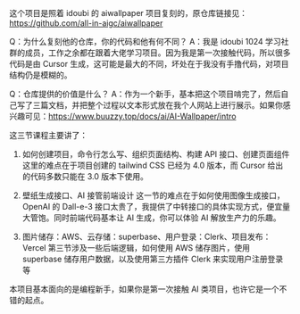 这个项目是照着 idoubi 的 aiwallpaper 项目复刻的，原仓库链接见：https://github.com/all-in-aigc/aiwallpaper

Q：为什么复刻他的仓库，你的代码和他有何不同？
A：我是 idoubi 1024 学习社群的成员，工作之余都在跟着大佬学习项目。因为我是第一次接触代码，所以很多代码是由 Cursor 生成，这可能是最大的不同，坏处在于我没有手撸代码，对项目结构仍是模糊的。

Q：仓库提供的价值是什么？
A：作为一个新手，基本把这个项目啃完了，然后自己写了三篇文档，并把整个过程以文本形式放在我个人网站上进行展示。如果你感兴趣可见：https://www.buuzzy.top/docs/ai/AI-Wallpaper/intro

这三节课程主要讲了：
1. 如何创建项目，命令行怎么写、组织页面结构、构建 API 接口、创建页面组件
这里的难点在于项目创建的 tailwind CSS 已经为 4.0 版本，而 Cursor 给出的代码多数只能在 3.0 版本下使用。

2. 壁纸生成接口、AI 接管前端设计
这一节的难点在于如何使用图像生成接口，OpenAI 的 Dall-e-3 接口太贵了，我提供了中转接口的具体实现方式，便宜量大管饱。同时前端代码基本让 AI 生成，你可以体验 AI 解放生产力的乐趣。

3. 图片储存：AWS、云存储：superbase、用户登录：Clerk、项目发布：Vercel
第三节涉及一些后端逻辑，如何使用 AWS 储存图片，使用 superbase 储存用户数据，以及使用第三方插件 Clerk 来实现用户注册登录等

本项目基本面向的是编程新手，如果你是第一次接触 AI 类项目，也许它是一个不错的起点。
